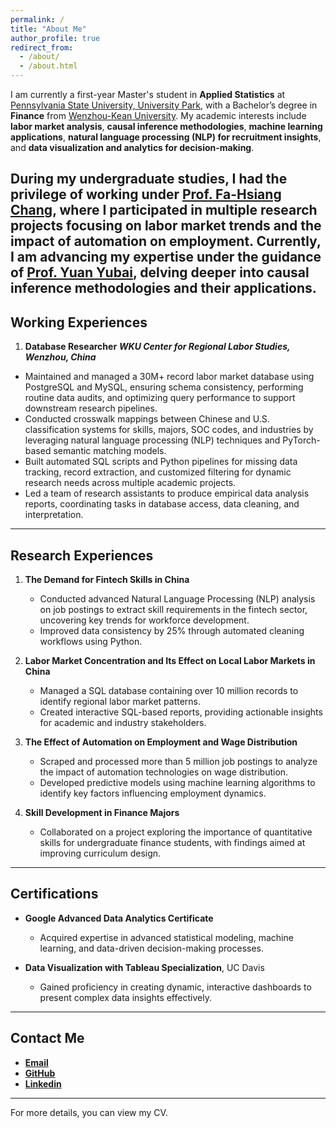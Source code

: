 ```yaml
---
permalink: /
title: "About Me"
author_profile: true
redirect_from: 
  - /about/
  - /about.html
---
```


I am currently a first-year Master's student in **Applied Statistics** at [Pennsylvania State University, University Park](https://www.psu.edu/), with a Bachelor’s degree in **Finance** from [Wenzhou-Kean University](https://www.wku.edu.cn/en). My academic interests include **labor market analysis**, **causal inference methodologies**, **machine learning applications**, **natural language processing (NLP) for recruitment insights**, and **data visualization and analytics for decision-making**. 

During my undergraduate studies, I had the privilege of working under [Prof. Fa-Hsiang Chang](https://cbpm.wku.edu.cn/en/node/2238), where I participated in multiple research projects focusing on labor market trends and the impact of automation on employment. Currently, I am advancing my expertise under the guidance of [Prof. Yuan Yubai](https://yubaiyuan-stats.github.io/), delving deeper into causal inference methodologies and their applications.  
---

## Working Experiences  

1. **Database Researcher**
***WKU Center for Regional Labor Studies, Wenzhou, China***                                                                      
- Maintained and managed a 30M+ record labor market database using PostgreSQL and MySQL, ensuring schema consistency, performing routine data audits, and optimizing query performance to support downstream research pipelines.
- Conducted crosswalk mappings between Chinese and U.S. classification systems for skills, majors, SOC codes, and industries by leveraging natural language processing (NLP) techniques and PyTorch-based semantic matching models.
- Built automated SQL scripts and Python pipelines for missing data tracking, record extraction, and customized filtering for dynamic research needs across multiple academic projects.
- Led a team of research assistants to produce empirical data analysis reports, coordinating tasks in database access, data cleaning, and interpretation.

---

## Research Experiences  

1. **The Demand for Fintech Skills in China**  
   - Conducted advanced Natural Language Processing (NLP) analysis on job postings to extract skill requirements in the fintech sector, uncovering key trends for workforce development.  
   - Improved data consistency by 25% through automated cleaning workflows using Python.  

2. **Labor Market Concentration and Its Effect on Local Labor Markets in China**  
   - Managed a SQL database containing over 10 million records to identify regional labor market patterns.  
   - Created interactive SQL-based reports, providing actionable insights for academic and industry stakeholders.  

3. **The Effect of Automation on Employment and Wage Distribution**  
   - Scraped and processed more than 5 million job postings to analyze the impact of automation technologies on wage distribution.  
   - Developed predictive models using machine learning algorithms to identify key factors influencing employment dynamics.  

4. **Skill Development in Finance Majors**  
   - Collaborated on a project exploring the importance of quantitative skills for undergraduate finance students, with findings aimed at improving curriculum design.  

---

## Certifications  

- **Google Advanced Data Analytics Certificate**  
   - Acquired expertise in advanced statistical modeling, machine learning, and data-driven decision-making processes.  

- **Data Visualization with Tableau Specialization**, UC Davis  
   - Gained proficiency in creating dynamic, interactive dashboards to present complex data insights effectively.  

---

## Contact Me  

- **[Email](mailto:yms5500@psu.edu)**  
- **[GitHub](https://github.com/ayra11/syjdatabase)**
- **[Linkedin](https://www.linkedin.com/in/yujia-shenkkk)**

---

For more details, you can view my CV.
